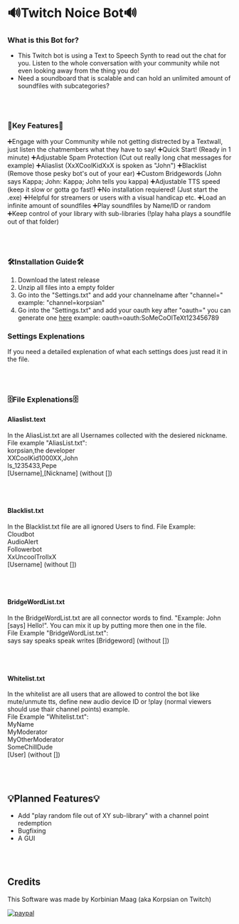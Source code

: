 # 🔊Twitch Noice Bot🔊

### What is this Bot for?
- This Twitch bot is using a Text to Speech Synth to read out the chat for you. Listen to the whole conversation with your community while not even looking away from the thing you do!
- Need a soundboard that is scalable and can hold an unlimited amount of soundfiles with subcategories?

<br></br>
### 🔑Key Features🔑
➕Engage with your Community while not getting distrected by a Textwall, just listen the chatmembers what they have to say!
➕Quick Start! (Ready in 1 minute)
➕Adjustable Spam Protection (Cut out really long chat messages for example)
➕Aliaslist (XxXCoolKidXxX is spoken as "John")
➕Blacklist (Remove those pesky bot's out of your ear)
➕Custom Bridgewords (John says Kappa; John: Kappa; John tells you kappa)
➕Adjustable TTS speed (keep it slow or gotta go fast!)
➕No installation requiered! (Just start the .exe)
➕Helpful for streamers or users with a visual handicap etc.
➕Load an infinite amount of soundfiles
➕Play soundfiles by Name/ID or random
➕Keep control of your library with sub-libraries (!play haha plays a soundfile out of that folder)

<br></br>
### 🛠️Installation Guide🛠️
1. Download the latest release
2. Unzip all files into a empty folder
3. Go into the "Settings.txt" and add your channelname after "channel=" example: "channel=korpsian"
4. Go into the "Settings.txt" and add your oauth key after "oauth=" you can generate one [here](https://twitchapps.com/tmi/) example: oauth=oauth:SoMeCoOlTeXt123456789

### Settings Explenations
If you need a detailed explenation of what each settings does just read it in the file.

<br></br>
### 🗄️File Explenations🗄️

#### Aliaslist.text
In the AliasList.txt are all Usernames collected with the desiered nickname.  
File example "AliasList.txt":  
korpsian,the developer  
XXCoolKid1000XX,John  
ls_1235433,Pepe  
[Username],[Nickname] (without [])

<br></br>
#### Blacklist.txt
In the Blacklist.txt file are all ignored Users to find. File Example:  
Cloudbot  
AudioAlert  
Followerbot  
XxUncoolTrollxX  
[Username] (without [])

<br></br>
#### BridgeWordList.txt
In the BridgeWordList.txt are all connector words to find. "Example: John [says] Hello!". You can mix it up by putting more then one in the file.  
File Example "BridgeWordList.txt":  
says
say
speaks
speak
writes
[Bridgeword] (without [])

<br></br>
#### Whitelist.txt
In the whitelist are all users that are allowed to control the bot like mute/unmute tts, define new audio device ID or !play (normal viewers should use thair channel points) example.  
File Example "Whitelist.txt":  
MyName  
MyModerator  
MyOtherModerator  
SomeChillDude  
[User] (without [])

<br></br>
## 💡Planned Features💡
- Add "play random file out of XY sub-library" with a channel point redemption
- Bugfixing
- A GUI

<br></br>
## Credits
This Software was made by Korbinian Maag (aka Korpsian on Twitch)

[![paypal](https://www.paypalobjects.com/en_US/DK/i/btn/btn_donateCC_LG.gif)](https://www.paypal.com/cgi-bin/webscr?cmd=_s-xclick&hosted_button_id=TRFFCPEAG82H2)
